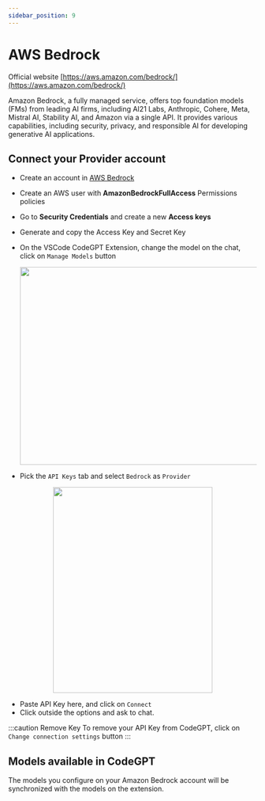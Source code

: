 ```yaml
---
sidebar_position: 9
---
```


# AWS Bedrock

Official website [https://aws.amazon.com/bedrock/](https://aws.amazon.com/bedrock/)

Amazon Bedrock, a fully managed service, offers top foundation models (FMs) from leading AI firms, including AI21 Labs, Anthropic, Cohere, Meta, Mistral AI, Stability AI, and Amazon via a single API. It provides various capabilities, including security, privacy, and responsible AI for developing generative AI applications. 


## Connect your Provider account
- Create an account in [AWS Bedrock](https://aws.amazon.com/es/console/)
- Create an AWS user with **AmazonBedrockFullAccess** Permissions policies
- Go to **Security Credentials** and create a new **Access keys**
- Generate and copy the Access Key and Secret Key
- On the VSCode CodeGPT Extension, change the model on the chat, click on `Manage Models` button

  <p align="center"><img width="550" height="400" src="https://github.com/user-attachments/assets/a90fc799-f6d4-49bb-a72d-4752dd8330e1"/></p>

- Pick the `API Keys` tab and select `Bedrock` as `Provider`

<p align="center"><img width="323" height="416"  src="[https://github.com/user-attachments/assets/554015c4-5e84-449a-aed2-511d894f365a" /></p>
  
- Paste API Key here, and click on `Connect`
- Click outside the options and ask to chat.
  
:::caution Remove Key
To remove your API Key from CodeGPT, click on `Change connection settings` button
:::

## Models available in CodeGPT
The models you configure on your Amazon Bedrock account will be synchronized with the models on the extension.



